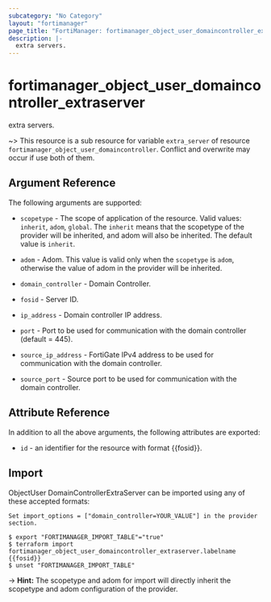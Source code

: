 ```yaml
---
subcategory: "No Category"
layout: "fortimanager"
page_title: "FortiManager: fortimanager_object_user_domaincontroller_extraserver"
description: |-
  extra servers.
---
```


# fortimanager_object_user_domaincontroller_extraserver
extra servers.

~> This resource is a sub resource for variable `extra_server` of resource `fortimanager_object_user_domaincontroller`. Conflict and overwrite may occur if use both of them.



## Argument Reference


The following arguments are supported:

* `scopetype` - The scope of application of the resource. Valid values: `inherit`, `adom`, `global`. The `inherit` means that the scopetype of the provider will be inherited, and adom will also be inherited. The default value is `inherit`.
* `adom` - Adom. This value is valid only when the `scopetype` is `adom`, otherwise the value of adom in the provider will be inherited.
* `domain_controller` - Domain Controller.

* `fosid` - Server ID.
* `ip_address` - Domain controller IP address.
* `port` - Port to be used for communication with the domain controller (default = 445).
* `source_ip_address` - FortiGate IPv4 address to be used for communication with the domain controller.
* `source_port` - Source port to be used for communication with the domain controller.


## Attribute Reference

In addition to all the above arguments, the following attributes are exported:
* `id` - an identifier for the resource with format {{fosid}}.

## Import

ObjectUser DomainControllerExtraServer can be imported using any of these accepted formats:
```
Set import_options = ["domain_controller=YOUR_VALUE"] in the provider section.

$ export "FORTIMANAGER_IMPORT_TABLE"="true"
$ terraform import fortimanager_object_user_domaincontroller_extraserver.labelname {{fosid}}
$ unset "FORTIMANAGER_IMPORT_TABLE"
```
-> **Hint:** The scopetype and adom for import will directly inherit the scopetype and adom configuration of the provider.
